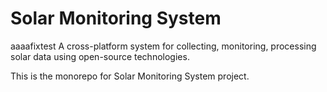 # Solar Monitoring System

aaaafixtest
A cross-platform system for collecting, monitoring, processing solar data using open-source technologies.

This is the monorepo for Solar Monitoring System project.
